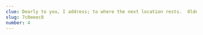 ```yaml
---
clue: Dearly to you, I address; to where the next location rests.  Older than ivy, in high regard; find our elm citys finest.
slug: 7c0eeec8
number: 4
---
```

